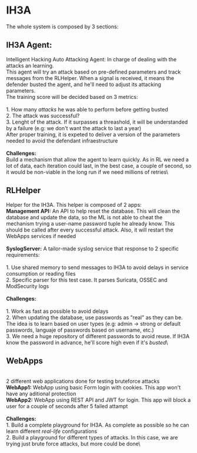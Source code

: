 # IH3A

The whole system is composed by 3 sections:

## IH3A Agent:
Intelligent Hacking Auto Attacking Agent: In charge of dealing with the attacks an learning.\
    This agent will try an attack based on pre-defined parameters and track messages from the RLHelper. When a signal is received, it means the defender busted the agent, and he'll need to adjust its attacking parameters.\
    The training score will be decided based on 3 metrics:\
    \
    1. How many *attacks* he was able to perform before getting busted\
    2. The attack was successful?\
    3. Lenght of the attack. If it surpasses a threashold, it will be understanded by a failure (e.g: we don't want the attack to last a year)\
    After proper training, it is expeted to deliver a version of the parameters needed to avoid the defendant infraestructure\
    \
    **Challenges:**\
    Build a mechanism that allow the agent to learn quickly. As in RL we need a lot of data, each iteration could last, in the best case, a couple of second, so it would be non-viable in the long run if we need millions of retries\
    

## RLHelper
Helper for the IH3A. This helper is composed of 2 apps:\
    **Management API:** An API to help reset the database. This will clean the database and update the data, so the ML is not able to cheat the mechanism trying a user-name password tuple he already know. This should be called after every successful attack. Also, it will restart the WebApps services if needed\
\
   **SyslogServer:** A tailor-made syslog service that response to 2 specific requirements:\
   \
    1. Use shared memory to send messages to IH3A to avoid delays in service consumption or reading files\
    2. Specific parser for this test case. It parses Suricata, OSSEC and ModSecurity logs\
\
    **Challenges:**\
    \
    1. Work as fast as possible to avoid delays\
    2. When updating the database, use passwords as "real" as they can be. The idea is to learn based on user types (e.g: admin -> strong or default passwords, languaje of passwords based on username, etc.)\
    3. We need a huge repository of different passwords to avoid reuse. If IH3A know the password in advance, he'll score high even if it's *busted*\
    

## WebApps
\
    2 different web applications done for testing bruteforce attacks\
    **WebApp1:** WebApp using basic Form login with cookies. This app won't have any aditional protection\
    **WebApp2:** WebApp using REST API and JWT for login. This app will block a user for a couple of seconds after 5 failed attampt\
\
    **Challenges:**\
    1. Build a complete playground for IH3A. As complete as possible so he can learn different *real-life* configurations\
    2. Build a playground for different types of attacks. In this case, we are trying just brute force attacks, but more could be done\
